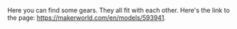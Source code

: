 Here you can find some gears. They all fit with each other. Here's the link to the page: https://makerworld.com/en/models/593941.